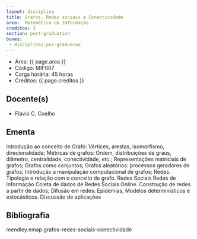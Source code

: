 ```yaml
---
layout: disciplina
title: Grafos, Redes sociais e Conectividade
area:  Matemática da Imformação
creditos: 3
section: post-graduation
boxes:
 - disciplinas-pos-graduacao
---
```


- Área: {{ page.area }}
- Código: MIF007
- Carga horária: 45 horas
- Créditos: {{ page.creditos }}

## Docente(s) 

- Flávio C. Coelho

## Ementa

Introdução ao conceito de Grafo: Vértices, arestas, isomorfismo,
direcionalidade; Métricas de grafos: Ordem, distribuições de graus,
diâmetro, centralidade, conectividade, etc.; Representações matriciais
de grafos; Grafos como conjuntos; Grafos aleatórios: processos
geradores de grafos; Introdução a manipulação computacional de grafos;
Redes. Tipologia e relação com o conceito de grafo. Redes Sociais
Redes de Informação Coleta de dados de Redes Sociais Online.
Construção de redes a partir de dados; Difusão em redes: Epidemias,
Modelos determinísticos e estocásticos. Discussão de aplicações

## Bibliografia

mendley.emap.grafos-redes-sociais-conectividade

